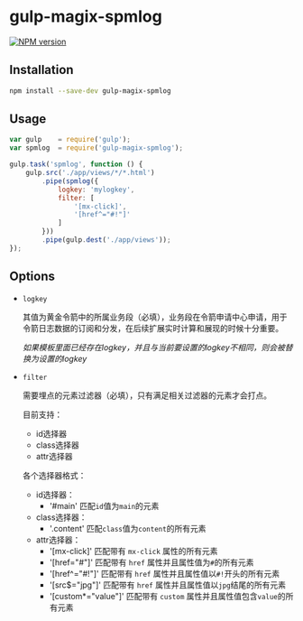 # gulp-magix-spmlog

[![NPM version](https://img.shields.io/badge/npm-v1.0.4-orange.svg)](https://www.npmjs.org/package/gulp-magix-spmlog)

## Installation

```sh
npm install --save-dev gulp-magix-spmlog
```

## Usage

```javascript
var gulp    = require('gulp');
var spmlog  = require('gulp-magix-spmlog');

gulp.task('spmlog', function () {
    gulp.src('./app/views/*/*.html')
        .pipe(spmlog({
            logkey: 'mylogkey',
            filter: [
                '[mx-click]',
                '[href^="#!"]'
            ]
        }))
        .pipe(gulp.dest('./app/views'));
});
```

## Options

- `logkey`
    
    其值为黄金令箭中的所属业务段（必填），业务段在令箭申请中心申请，用于令箭日志数据的订阅和分发，在后续扩展实时计算和展现的时候十分重要。

    *如果模板里面已经存在logkey，并且与当前要设置的logkey不相同，则会被替换为设置的logkey*

- `filter`
    
    需要埋点的元素过滤器（必填），只有满足相关过滤器的元素才会打点。

    目前支持：

    * id选择器
    * class选择器
    * attr选择器

    各个选择器格式：

    * id选择器： 
        * '#main' 匹配`id`值为`main`的元素
    * class选择器：
        * '.content' 匹配`class`值为`content`的所有元素
    * attr选择器：
        * '[mx-click]' 匹配带有 `mx-click` 属性的所有元素
        * '[href="#"]' 匹配带有 `href` 属性并且属性值为`#`的所有元素
        * '[href^="#!"]' 匹配带有 `href` 属性并且属性值以`#!`开头的所有元素
        * '[src$="jpg"]' 匹配带有 `href` 属性并且属性值以`jpg`结尾的所有元素
        * '[custom*="value"]' 匹配带有 `custom` 属性并且属性值包含`value`的所有元素
